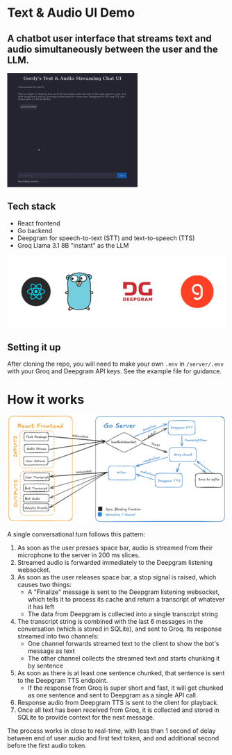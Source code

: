 # Text & Audio UI Demo
## A chatbot user interface that streams text and audio simultaneously between the user and the LLM.
![A gif showing the UI in action](stream-demo.gif)

## Tech stack
* React frontend
* Go backend
* Deepgram for speech-to-text (STT) and text-to-speech (TTS)
* Groq Llama 3.1 8B "instant" as the LLM

![A fun banner showing off the technologies used](techStackBanner.png)

## Setting it up
After cloning the repo, you will need to make your own `.env` in `/server/.env` with your Groq and Deepgram API keys. See the example file for guidance.

# How it works

![An architecture diagram outlining the relationships between the frontend, the server, and the various goroutines and channels used](archDiagram.png)

A single conversational turn follows this pattern:
1. As soon as the user presses space bar, audio is streamed from their microphone to the server in 200 ms slices.
2. Streamed audio is forwarded immediately to the Deepgram listening websocket.
3. As soon as the user releases space bar, a stop signal is raised, which causes two things:
    * A "Finalize" message is sent to the Deepgram listening websocket, which tells it to process its cache and return a transcript of whatever it has left
    * The data from Deepgram is collected into a single transcript string
4. The transcript string is combined with the last 6 messages in the conversation (which is stored in SQLite), and sent to Groq. Its response streamed into two channels:
    * One channel forwards streamed text to the client to show the bot's message as text
    * The other channel collects the streamed text and starts chunking it by sentence
5. As soon as there is at least one sentence chunked, that sentence is sent to the Deepgram TTS endpoint.
    * If the response from Groq is super short and fast, it will get chunked as one sentence and sent to Deepgram as a single API call.
6. Response audio from Deepgram TTS is sent to the client for playback.
7. Once all text has been received from Groq, it is collected and stored in SQLite to provide context for the next message.

The process works in close to real-time, with less than 1 second of delay between end of user audio and first text token, and and additional second before the first audio token.
